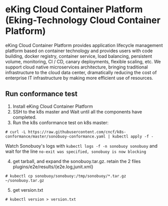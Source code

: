 # eKing Cloud Container Platform (Eking-Technology Cloud Container Platform)

eKing Cloud Container Platform provides application lifecycle management platform based on container technology and provides users with code building, docker registry, container service, load balancing, persistent volume, monitoring, CI / CD, canary deployments, flexible scaling, etc. We support cloud native microservices architecture, bringing traditional infrastructure to the cloud data center, dramatically reducing the cost of enterprise IT infrastructure by making more efficient use of resources.


## Run conformance test 

1. Install eKing Cloud Container Platform 
2. SSH to the k8s master and Wait until all the components have completed.
3. Run the k8s conformance test on k8s master:
```
# curl -L https://raw.githubusercontent.com/cncf/k8s-conformance/master/sonobuoy-conformance.yaml | kubectl apply -f -
```
Watch Sonobuoy's logs with `kubectl logs -f -n sonobuoy sonobuoy` and wait for the line `no-exit was specified, sonobuoy is now blocking`

4. get tarball, and expand the sonobuoy.tar.gz. retain the 2 files plugins/e2e/results/{e2e.log,junit.xml}
```
# kubectl cp sonobuoy/sonobuoy:/tmp/sonobuoy/*.tar.gz ~/sonobuoy.tar.gz
```

5. get version.txt
```
# kubectl version > version.txt
```
